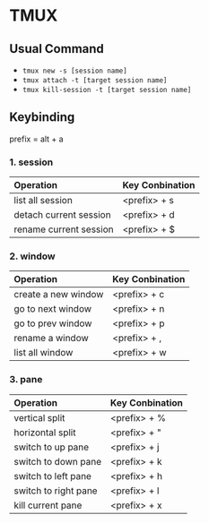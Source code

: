 # TMUX

## Usual Command

* `tmux new -s [session name]`
* `tmux attach -t [target session name]`
* `tmux kill-session -t [target session name]`

## Keybinding

prefix = alt + a

### 1. session

| Operation | Key Conbination |
| :--- | :--- |
|  list all session | \<prefix> + s |
| detach current session | \<prefix> + d |
| rename current session | \<prefix> + $ |

### 2. window

| Operation | Key Conbination |
| :--- | :--- |
| create a new window | \<prefix> + c |
| go to next window | \<prefix> + n |
| go to prev window | \<prefix> + p |
| rename a window | \<prefix> + ,|
| list all window | \<prefix> + w |

### 3. pane

| Operation | Key Conbination |
| :--- | :--- |
| vertical split | \<prefix> + % |
| horizontal split | \<prefix> + " |
| switch to up pane | \<prefix> + j |
| switch to down pane | \<prefix> + k |
| switch to left pane | \<prefix> + h |
| switch to right pane | \<prefix> + l |
| kill current pane | \<prefix> + x |


